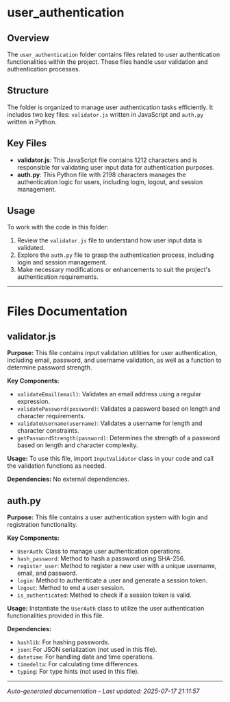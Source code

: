 # user_authentication

## Overview
The `user_authentication` folder contains files related to user authentication functionalities within the project. These files handle user validation and authentication processes.

## Structure
The folder is organized to manage user authentication tasks efficiently. It includes two key files: `validator.js` written in JavaScript and `auth.py` written in Python.

## Key Files
- **validator.js**: This JavaScript file contains 1212 characters and is responsible for validating user input data for authentication purposes.
- **auth.py**: This Python file with 2198 characters manages the authentication logic for users, including login, logout, and session management.

## Usage
To work with the code in this folder:
1. Review the `validator.js` file to understand how user input data is validated.
2. Explore the `auth.py` file to grasp the authentication process, including login and session management.
3. Make necessary modifications or enhancements to suit the project's authentication requirements.

---

# Files Documentation

## validator.js

**Purpose:** This file contains input validation utilities for user authentication, including email, password, and username validation, as well as a function to determine password strength.

**Key Components:**
- `validateEmail(email)`: Validates an email address using a regular expression.
- `validatePassword(password)`: Validates a password based on length and character requirements.
- `validateUsername(username)`: Validates a username for length and character constraints.
- `getPasswordStrength(password)`: Determines the strength of a password based on length and character complexity.

**Usage:** To use this file, import `InputValidator` class in your code and call the validation functions as needed.

**Dependencies:** No external dependencies.

## auth.py

**Purpose:** This file contains a user authentication system with login and registration functionality.

**Key Components:**
- `UserAuth`: Class to manage user authentication operations.
- `hash_password`: Method to hash a password using SHA-256.
- `register_user`: Method to register a new user with a unique username, email, and password.
- `login`: Method to authenticate a user and generate a session token.
- `logout`: Method to end a user session.
- `is_authenticated`: Method to check if a session token is valid.

**Usage:** Instantiate the `UserAuth` class to utilize the user authentication functionalities provided in this file.

**Dependencies:** 
- `hashlib`: For hashing passwords.
- `json`: For JSON serialization (not used in this file).
- `datetime`: For handling date and time operations.
- `timedelta`: For calculating time differences.
- `typing`: For type hints (not used in this file).

---
*Auto-generated documentation - Last updated: 2025-07-17 21:11:57*
